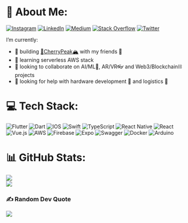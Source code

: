 # 💫 About Me:

<!-- ## 🌐 Socials: -->
[![Instagram](https://img.shields.io/badge/Instagram-%23E4405F.svg?logo=Instagram&logoColor=white)](https://instagram.com/erik_hric) [![LinkedIn](https://img.shields.io/badge/LinkedIn-%230077B5.svg?logo=linkedin&logoColor=white)](https://www.linkedin.com/in/erikhric/) [![Medium](https://img.shields.io/badge/Medium-12100E?logo=medium&logoColor=white)](https://medium.com/@erik-hric) [![Stack Overflow](https://img.shields.io/badge/-Stackoverflow-FE7A16?logo=stack-overflow&logoColor=white)](https://stackoverflow.com/users/3219743) [![Twitter](https://img.shields.io/badge/Twitter-%231DA1F2.svg?logo=Twitter&logoColor=white)](https://twitter.com/ErikHric) 

I’m currently:
- 🔭 building [🍒CherryPeak🏔️](https://cherrypeak.eu/) with my friends 🫶
- 🌱 learning serverless AWS stack
- 👯 looking to collaborate on AI/ML🧠, AR/VR👓 and Web3/Blockchain⛓️ projects
- 🤔 looking for help with hardware development 👾 and logistics 🚚

# 💻 Tech Stack:
![Flutter](https://img.shields.io/badge/Flutter-%2302569B.svg?style=flat&logo=Flutter&logoColor=white) ![Dart](https://img.shields.io/badge/dart-%230175C2.svg?style=flat&logo=dart&logoColor=white) ![IOS](https://img.shields.io/badge/IOS-%2320232a.svg?style=flat&logo=apple&logoColor=white) ![Swift](https://img.shields.io/badge/swift-F54A2A?style=flat&logo=swift&logoColor=white) ![TypeScript](https://img.shields.io/badge/typescript-%23007ACC.svg?style=flat&logo=typescript&logoColor=white) ![React Native](https://img.shields.io/badge/react_native-%2320232a.svg?style=flat&logo=react&logoColor=%2361DAFB) ![React](https://img.shields.io/badge/react-%2320232a.svg?style=flat&logo=react&logoColor=%2361DAFB) ![Vue.js](https://img.shields.io/badge/vuejs-%2335495e.svg?style=flat&logo=vuedotjs&logoColor=%234FC08D) ![AWS](https://img.shields.io/badge/AWS-%23FF9900.svg?style=flat&logo=amazon-aws&logoColor=white) ![Firebase](https://img.shields.io/badge/firebase-%23039BE5.svg?style=flat&logo=firebase) ![Expo](https://img.shields.io/badge/expo-1C1E24?style=flat&logo=expo&logoColor=#D04A37)  ![Swagger](https://img.shields.io/badge/-Swagger-%23Clojure?style=flat&logo=swagger&logoColor=white) ![Docker](https://img.shields.io/badge/docker-%230db7ed.svg?style=flat&logo=docker&logoColor=white) ![Arduino](https://img.shields.io/badge/-Arduino-00979D?style=flat&logo=Arduino&logoColor=white)
# 📊 GitHub Stats:
![](https://github-readme-stats.vercel.app/api?username=erikhric&hide_border=true&include_all_commits=true&count_private=true)<br/>
![](https://github-readme-streak-stats.herokuapp.com/?user=erikhric&hide_border=true)<br/>
<!-- ![](https://github-readme-stats.vercel.app/api/top-langs/?username=erikhric&hide_border=true&include_all_commits=true&count_private=true&layout=compact) -->

<!-- ## 🏆 GitHub Trophies
![](https://github-profile-trophy.vercel.app/?username=erikhric&theme=darkhub&no-frame=true&no-bg=false&margin-w=4) -->
<!-- 
## 🐦 Latest Tweet
[![](https://gtce.itsvg.in/api?username=ErikHric)](https://github.com/VishwaGauravIn/github-twitter-card-embed) -->

### ✍️ Random Dev Quote
![](https://quotes-github-readme.vercel.app/api?type=horizontal&theme=radical)

<!--### 😂 Random Dev Meme-->
<!--<img src="https://random-memer.herokuapp.com/" width="512px"/>-->

<!------->
<!--[![](https://visitcount.itsvg.in/api?id=erikhric&icon=9&color=12)](https://visitcount.itsvg.in)-->

<!-- Proudly created with GPRM ( https://gprm.itsvg.in ) -->
